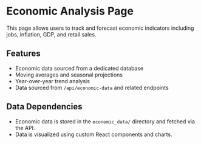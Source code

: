 # Economic Analysis Page

This page allows users to track and forecast economic indicators including jobs, inflation, GDP, and retail sales.

## Features

- Economic data sourced from a dedicated database
- Moving averages and seasonal projections
- Year-over-year trend analysis
- Data sourced from `/api/economic-data` and related endpoints

## Data Dependencies

- Economic data is stored in the `economic_data/` directory and fetched via the API.
- Data is visualized using custom React components and charts.
